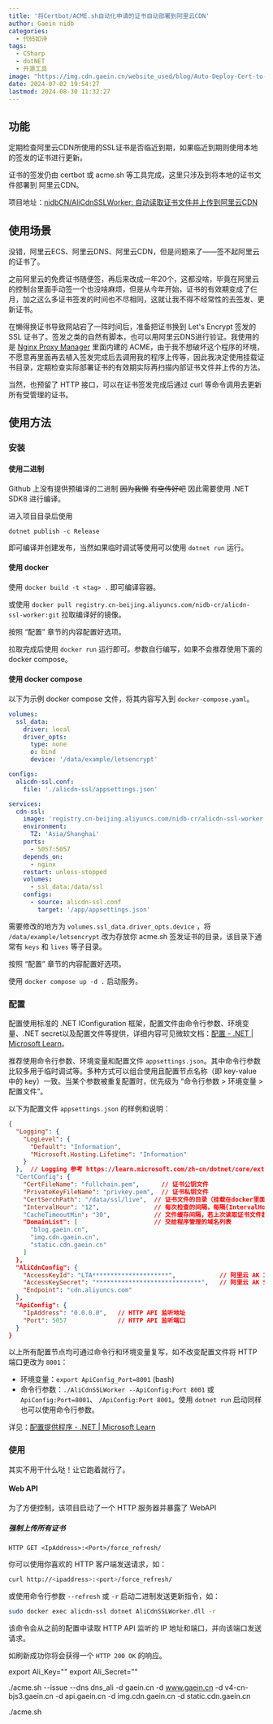 ```yaml
---
title: '将Certbot/ACME.sh自动化申请的证书自动部署到阿里云CDN'
author: Gaein nidb
categories:
  - 代码如诗
tags:
  - CSharp
  - dotNET
  - 开源工具
image: "https://img.cdn.gaein.cn/website_used/blog/Auto-Deploy-Cert-to-AliCdn/banner.webp"
date: 2024-07-02 19:54:27
lastmod: 2024-08-30 11:32:27
---
```


## 功能

定期检查阿里云CDN所使用的SSL证书是否临近到期，如果临近到期则使用本地的签发的证书进行更新。

证书的签发仍由 certbot 或 acme.sh 等工具完成，这里只涉及到将本地的证书文件部署到 阿里云CDN。

项目地址：[nidbCN/AliCdnSSLWorker: 自动读取证书文件并上传到阿里云CDN](https://github.com/nidbCN/AliCdnSSLWorker)

## 使用场景

没错，阿里云ECS、阿里云DNS、阿里云CDN，但是问题来了——签不起阿里云的证书了。

之前阿里云的免费证书随便签，再后来改成一年20个，这都没啥，毕竟在阿里云的控制台里面手动签一个也没啥麻烦，但是从今年开始，证书的有效期变成了仨月，加之这么多证书签发的时间也不尽相同，这就让我不得不经常性的去签发、更新证书。

在懒得换证书导致网站宕了一阵时间后，准备把证书换到 Let's Encrypt 签发的 SSL 证书了。签发之类的自然有脚本，也可以用阿里云DNS进行验证。我使用的是 [Nginx Proxy Manager](https://nginxproxymanager.com/) 里面内建的 ACME，由于我不想破坏这个程序的环境，不愿意再里面再去植入签发完成后去调用我的程序上传等，因此我决定使用挂载证书目录，定期检查实际部署证书的有效期实际再扫描内部证书文件并上传的方法。

当然，也预留了 HTTP 接口，可以在证书签发完成后通过 curl 等命令调用去更新所有受管理的证书。

## 使用方法

### 安装

#### 使用二进制

Github 上没有提供预编译的二进制 ~~因为我懒~~ ~~有空传好吧~~ 因此需要使用 .NET SDK8 进行编译。

进入项目目录后使用

```
dotnet publish -c Release
```

即可编译并创建发布，当然如果临时调试等使用可以使用 `dotnet run` 运行。

#### 使用 docker

使用 `docker build -t <tag> .` 即可编译容器。

或使用 `docker pull registry.cn-beijing.aliyuncs.com/nidb-cr/alicdn-ssl-worker:git` 拉取编译好的镜像。

按照 “配置” 章节的内容配置好选项。

拉取完成后使用 `docker run` 运行即可。参数自行编写，如果不会推荐使用下面的 docker compose。

#### 使用 docker compose

以下为示例 docker compose 文件，将其内容写入到 `docker-compose.yaml`。

```yaml
volumes:
  ssl_data:
    driver: local
    driver_opts:
      type: none
      o: bind
      device: '/data/example/letsencrypt'

configs:
  alicdn-ssl.conf:
    file: './alicdn-ssl/appsettings.json'

services:
  cdn-ssl:
    image: 'registry.cn-beijing.aliyuncs.com/nidb-cr/alicdn-ssl-worker:git'
    environment:
      TZ: 'Asia/Shanghai'
    ports:
      - 5057:5057
    depends_on:
      - nginx
    restart: unless-stopped
    volumes:
      - ssl_data:/data/ssl
    configs:
      - source: alicdn-ssl.conf
        target: '/app/appsettings.json'
```

需要修改的地方为 `volumes.ssl_data.driver_opts.device` ，将 `/data/example/letsencrypt` 改为存放你 acme.sh 签发证书的目录，该目录下通常有 `keys` 和 `lives` 等子目录。

按照 “配置” 章节的内容配置好选项。

使用 `docker compose up -d .` 启动服务。

### 配置

配置使用标准的 .NET IConfiguration 框架，配置文件由命令行参数、环境变量、.NET secret以及配置文件等提供，详细内容可见微软文档：[配置 - .NET | Microsoft Learn](https://learn.microsoft.com/zh-cn/dotnet/core/extensions/configuration)。

推荐使用命令行参数、环境变量和配置文件 `appsettings.json`。其中命令行参数比较多用于临时调试等。多种方式可以组合使用且配置节点名称（即 key-value 中的 key）一致。当某个参数被重复配置时，优先级为 “命令行参数 > 环境变量 > 配置文件”。

以下为配置文件 `appsettings.json` 的样例和说明：

```json
{
  "Logging": {
    "LogLevel": {
      "Default": "Information",
      "Microsoft.Hosting.Lifetime": "Information"
    }
  },  // Logging 参考 https://learn.microsoft.com/zh-cn/dotnet/core/extensions/logging?tabs=command-line#configure-logging-without-code
  "CertConfig": {
    "CertFileName": "fullchain.pem",      // 证书公钥文件
    "PrivateKeyFileName": "privkey.pem",  // 证书私钥文件
    "CertSerchPath": "/data/ssl/live",  // 证书文件的目录（挂载在docker里面的目录），程序会扫描该目录所有子目录中的文件，查找在以上两个选项中配置的证书文件名
    "IntervalHour": "12",               // 每次检查的间隔，每隔{IntervalHour}执行一次检查，若当前HTTPS证书在{IntervalHour}内过期则会更新（小时）
    "CacheTimeoutMin": "30",            // 文件缓存间隔，若上次读取证书文件超过{CacheTimeoutMin}则重新读取（分钟）
    "DomainList": [                     // 交给程序管理的域名列表
      "blog.gaein.cn",
      "img.cdn.gaein.cn",
      "static.cdn.gaein.cn"
    ]
  },
  "AliCdnConfig": {
    "AccessKeyId": "LTA*********************",            // 阿里云 AK ID
    "AccessKeySecret": "*****************************",   // 阿里云 AK Secret
    "Endpoint": "cdn.aliyuncs.com"
  },
  "ApiConfig": {
    "IpAddress": "0.0.0.0",   // HTTP API 监听地址
    "Port": 5057              // HTTP API 监听端口
  }
}
```

以上所有配置节点均可通过命令行和环境变量复写，如不改变配置文件将 HTTP 端口更改为 `8001`：

* 环境变量：`export ApiConfig_Port=8001` (bash)
* 命令行参数：`./AliCdnSSLWorker --ApiConfig:Port 8001` 或 `ApiConfig:Port=8001`、 `/ApiConfig:Port 8001`。使用 `dotnet run` 启动同样也可以使用命令行参数。

详见：[配置提供程序 - .NET | Microsoft Learn](https://learn.microsoft.com/zh-cn/dotnet/core/extensions/configuration-providers)

### 使用

其实不用干什么哒！让它跑着就行了。

#### Web API

为了方便控制，该项目启动了一个 HTTP 服务器并暴露了 WebAPI

##### 强制上传所有证书

```
HTTP GET <IpAddress>:<Port>/force_refresh/
```

你可以使用你喜欢的 HTTP 客户端发送请求，如：

```bash
curl http://<ipaddress>:<port>/force_refresh/
```

或使用命令行参数 `--refresh` 或 `-r` 启动二进制发送更新指令，如：

```bash
sudo docker exec alicdn-ssl dotnet AliCdnSSLWorker.dll -r
```

该命令会从之前的配置中读取 HTTP API 监听的 IP 地址和端口，并向该端口发送请求。

如刷新成功你将会获得一个 `HTTP 200 OK` 的响应。


export Ali_Key="<key>"
export Ali_Secret="<secret>"

./acme.sh --issue --dns dns_ali -d gaein.cn -d www.gaein.cn -d v4-cn-bjs3.gaein.cn -d api.gaein.cn -d img.cdn.gaein.cn -d static.cdn.gaein.cn

./acme.sh